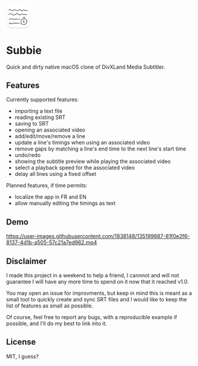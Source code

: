 <img src="Resources/README-AppIcon.png" width=64 />

# Subbie

Quick and dirty native macOS clone of DivXLand Media Subtitler.

## Features

Currently supported features:

- importing a text file
- reading existing SRT
- saving to SRT
- opening an associated video
- add/edit/move/remove a line
- update a line's timings when using an associated video
- remove gaps by matching a line's end time to the next line's start time
- undo/redo
- showing the subtitle preview while playing the associated video
- select a playback speed for the associated video
- delay all lines using a fixed offset

Planned features, if time permits:

- localize the app in FR and EN
- allow manually editing the timings as text

## Demo

https://user-images.githubusercontent.com/1838148/135199687-81f0e2f6-8137-4d1b-a505-57c21a7ed962.mp4

## Disclaimer

I made this project in a weekend to help a friend, I cannnot and will not guarantee I will have any more time to spend on it now that it reached v1.0. 

You may open an issue for improvments, but keep in mind this is meant as a small tool to quickly create and sync SRT files and I would like to keep the list of features as small as possible.

Of course, feel free to report any bugs, with a reproducible example if possible, and I'll do my best to link into it.

## License

MIT, I guess?
